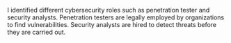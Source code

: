I identified different cybersecurity roles such as penetration tester and security analysts. Penetration testers are legally employed by organizations to find vulnerabilities. Security analysts are hired to detect threats before they are carried out.
